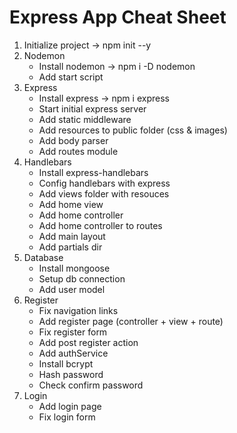# Express App Cheat Sheet

1. Initialize project -> npm init --y
2. Nodemon
    * Install nodemon -> npm i -D nodemon
    * Add start script
3. Express
    * Install express -> npm i express
    * Start initial express server
    * Add static middleware
    * Add resources to public folder (css & images)
    * Add body parser
    * Add routes module
4. Handlebars 
    * Install express-handlebars
    * Config handlebars with express
    * Add views folder with resouces
    * Add home view
    * Add home controller
    * Add home controller to routes
    * Add main layout
    * Add partials dir
5. Database
    * Install mongoose 
    * Setup db connection
    * Add user model 
6. Register
    * Fix navigation links
    * Add register page (controller + view + route)
    * Fix register form
    * Add post register action
    * Add authService
    * Install bcrypt
    * Hash password
    * Check confirm password
7. Login
    * Add login page
    * Fix login form   


